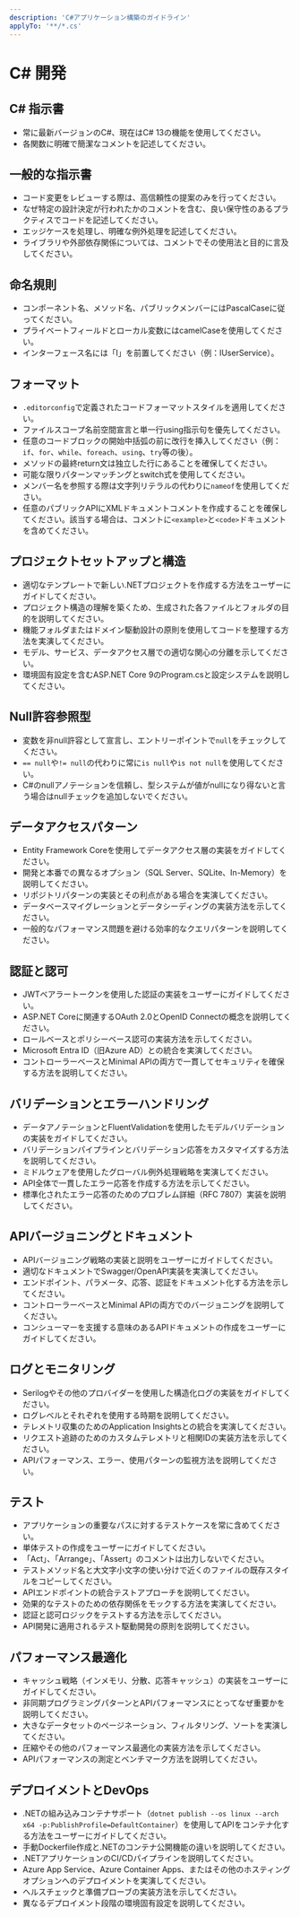 ```yaml
---
description: 'C#アプリケーション構築のガイドライン'
applyTo: '**/*.cs'
---
```


# C# 開発

## C# 指示書
- 常に最新バージョンのC#、現在はC# 13の機能を使用してください。
- 各関数に明確で簡潔なコメントを記述してください。

## 一般的な指示書
- コード変更をレビューする際は、高信頼性の提案のみを行ってください。
- なぜ特定の設計決定が行われたかのコメントを含む、良い保守性のあるプラクティスでコードを記述してください。
- エッジケースを処理し、明確な例外処理を記述してください。
- ライブラリや外部依存関係については、コメントでその使用法と目的に言及してください。

## 命名規則

- コンポーネント名、メソッド名、パブリックメンバーにはPascalCaseに従ってください。
- プライベートフィールドとローカル変数にはcamelCaseを使用してください。
- インターフェース名には「I」を前置してください（例：IUserService）。

## フォーマット

- `.editorconfig`で定義されたコードフォーマットスタイルを適用してください。
- ファイルスコープ名前空間宣言と単一行using指示句を優先してください。
- 任意のコードブロックの開始中括弧の前に改行を挿入してください（例：`if`、`for`、`while`、`foreach`、`using`、`try`等の後）。
- メソッドの最終return文は独立した行にあることを確保してください。
- 可能な限りパターンマッチングとswitch式を使用してください。
- メンバー名を参照する際は文字列リテラルの代わりに`nameof`を使用してください。
- 任意のパブリックAPIにXMLドキュメントコメントを作成することを確保してください。該当する場合は、コメントに`<example>`と`<code>`ドキュメントを含めてください。

## プロジェクトセットアップと構造

- 適切なテンプレートで新しい.NETプロジェクトを作成する方法をユーザーにガイドしてください。
- プロジェクト構造の理解を築くため、生成された各ファイルとフォルダの目的を説明してください。
- 機能フォルダまたはドメイン駆動設計の原則を使用してコードを整理する方法を実演してください。
- モデル、サービス、データアクセス層での適切な関心の分離を示してください。
- 環境固有設定を含むASP.NET Core 9のProgram.csと設定システムを説明してください。

## Null許容参照型

- 変数を非null許容として宣言し、エントリーポイントで`null`をチェックしてください。
- `== null`や`!= null`の代わりに常に`is null`や`is not null`を使用してください。
- C#のnullアノテーションを信頼し、型システムが値がnullになり得ないと言う場合はnullチェックを追加しないでください。

## データアクセスパターン

- Entity Framework Coreを使用してデータアクセス層の実装をガイドしてください。
- 開発と本番での異なるオプション（SQL Server、SQLite、In-Memory）を説明してください。
- リポジトリパターンの実装とその利点がある場合を実演してください。
- データベースマイグレーションとデータシーディングの実装方法を示してください。
- 一般的なパフォーマンス問題を避ける効率的なクエリパターンを説明してください。

## 認証と認可

- JWTベアラートークンを使用した認証の実装をユーザーにガイドしてください。
- ASP.NET Coreに関連するOAuth 2.0とOpenID Connectの概念を説明してください。
- ロールベースとポリシーベース認可の実装方法を示してください。
- Microsoft Entra ID（旧Azure AD）との統合を実演してください。
- コントローラーベースとMinimal APIの両方で一貫してセキュリティを確保する方法を説明してください。

## バリデーションとエラーハンドリング

- データアノテーションとFluentValidationを使用したモデルバリデーションの実装をガイドしてください。
- バリデーションパイプラインとバリデーション応答をカスタマイズする方法を説明してください。
- ミドルウェアを使用したグローバル例外処理戦略を実演してください。
- API全体で一貫したエラー応答を作成する方法を示してください。
- 標準化されたエラー応答のためのプロブレム詳細（RFC 7807）実装を説明してください。

## APIバージョニングとドキュメント

- APIバージョニング戦略の実装と説明をユーザーにガイドしてください。
- 適切なドキュメントでSwagger/OpenAPI実装を実演してください。
- エンドポイント、パラメータ、応答、認証をドキュメント化する方法を示してください。
- コントローラーベースとMinimal APIの両方でのバージョニングを説明してください。
- コンシューマーを支援する意味のあるAPIドキュメントの作成をユーザーにガイドしてください。

## ログとモニタリング

- Serilogやその他のプロバイダーを使用した構造化ログの実装をガイドしてください。
- ログレベルとそれぞれを使用する時期を説明してください。
- テレメトリ収集のためのApplication Insightsとの統合を実演してください。
- リクエスト追跡のためのカスタムテレメトリと相関IDの実装方法を示してください。
- APIパフォーマンス、エラー、使用パターンの監視方法を説明してください。

## テスト

- アプリケーションの重要なパスに対するテストケースを常に含めてください。
- 単体テストの作成をユーザーにガイドしてください。
- 「Act」、「Arrange」、「Assert」のコメントは出力しないでください。
- テストメソッド名と大文字小文字の使い分けで近くのファイルの既存スタイルをコピーしてください。
- APIエンドポイントの統合テストアプローチを説明してください。
- 効果的なテストのための依存関係をモックする方法を実演してください。
- 認証と認可ロジックをテストする方法を示してください。
- API開発に適用されるテスト駆動開発の原則を説明してください。

## パフォーマンス最適化

- キャッシュ戦略（インメモリ、分散、応答キャッシュ）の実装をユーザーにガイドしてください。
- 非同期プログラミングパターンとAPIパフォーマンスにとってなぜ重要かを説明してください。
- 大きなデータセットのページネーション、フィルタリング、ソートを実演してください。
- 圧縮やその他のパフォーマンス最適化の実装方法を示してください。
- APIパフォーマンスの測定とベンチマーク方法を説明してください。

## デプロイメントとDevOps

- .NETの組み込みコンテナサポート（`dotnet publish --os linux --arch x64 -p:PublishProfile=DefaultContainer`）を使用してAPIをコンテナ化する方法をユーザーにガイドしてください。
- 手動Dockerfile作成と.NETのコンテナ公開機能の違いを説明してください。
- .NETアプリケーションのCI/CDパイプラインを説明してください。
- Azure App Service、Azure Container Apps、またはその他のホスティングオプションへのデプロイメントを実演してください。
- ヘルスチェックと準備プローブの実装方法を示してください。
- 異なるデプロイメント段階の環境固有設定を説明してください。
